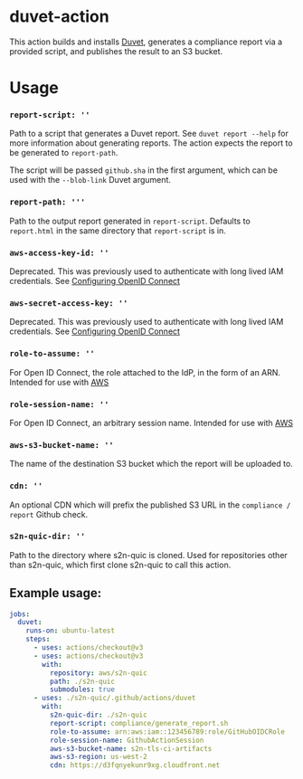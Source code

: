 # duvet-action

This action builds and installs [Duvet](https://github.com/aws/s2n-quic/tree/main/common/duvet), generates a compliance report via a provided script, and publishes the result to an S3 bucket.

# Usage

### `report-script: ''`

Path to a script that generates a Duvet report. See `duvet report --help` for more information about generating reports. The action expects the report to be generated to `report-path`.

The script will be passed `github.sha` in the first argument, which can be used with the `--blob-link` Duvet argument.

### `report-path: '''`

Path to the output report generated in `report-script`. Defaults to `report.html` in the same directory that `report-script` is in.

### `aws-access-key-id: ''`

Deprecated.  This was previously used to authenticate with long lived IAM credentials. See [Configuring OpenID Connect](https://docs.github.com/en/actions/security-for-github-actions/security-hardening-your-deployments/configuring-openid-connect-in-cloud-providers)

### `aws-secret-access-key: ''`

Deprecated.  This was previously used to authenticate with long lived IAM credentials. See [Configuring OpenID Connect](https://docs.github.com/en/actions/security-for-github-actions/security-hardening-your-deployments/configuring-openid-connect-in-cloud-providers)

### `role-to-assume: ''`

For Open ID Connect, the role attached to the IdP, in the form of an ARN. Intended for use with [AWS](https://docs.github.com/en/actions/security-for-github-actions/security-hardening-your-deployments/configuring-openid-connect-in-amazon-web-services)

### `role-session-name: ''`

For Open ID Connect, an arbitrary session name. Intended for use with [AWS](https://docs.github.com/en/actions/security-for-github-actions/security-hardening-your-deployments/configuring-openid-connect-in-amazon-web-services)

### `aws-s3-bucket-name: ''`

The name of the destination S3 bucket which the report will be uploaded to.

### `cdn: ''`

An optional CDN which will prefix the published S3 URL in the `compliance / report` Github check.

### `s2n-quic-dir: ''`

Path to the directory where s2n-quic is cloned. Used for repositories other than s2n-quic, which first clone s2n-quic to call this action.


## Example usage:

```yml
jobs:
  duvet:
    runs-on: ubuntu-latest
    steps:
      - uses: actions/checkout@v3
      - uses: actions/checkout@v3
        with:
          repository: aws/s2n-quic
          path: ./s2n-quic
          submodules: true
      - uses: ./s2n-quic/.github/actions/duvet
        with:
          s2n-quic-dir: ./s2n-quic
          report-script: compliance/generate_report.sh
          role-to-assume: arn:aws:iam::123456789:role/GitHubOIDCRole
          role-session-name: GithubActionSession
          aws-s3-bucket-name: s2n-tls-ci-artifacts
          aws-s3-region: us-west-2
          cdn: https://d3fqnyekunr9xg.cloudfront.net
```
